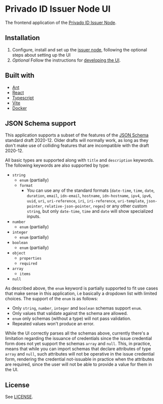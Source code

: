 # Privado ID Issuer Node UI

The frontend application of the [Privado ID Issuer Node](../README.md).

## Installation

1. Configure, install and set up the [issuer node](../README.md#installation), following the optional steps about setting up the UI
2. _Optional_ Follow the instructions for [developing the UI](../README.md#development-ui).

## Built with

- [Ant](https://ant.design)
- [React](https://reactjs.org)
- [Typescript](https://www.typescriptlang.org)
- [Vite](https://vitejs.dev)
- [Docker](https://docs.docker.com/get-started/)

## JSON Schema support

This application supports a subset of the features of the [JSON Schema](https://json-schema.org/) standard draft 2020-12. Older drafts will normally work, as long as they don't make use of colliding features that are incompatible with the draft 2020-12.

All basic types are supported along with `title` and `description` keywords. The following keywords are also supported by type:

- `string`
  - `enum` (partially)
  - `format`
    - You can use any of the standard formats (`date-time`, `time`, `date`, `duration`, `email`, `idn-email`, `hostname`, `idn-hostname`, `ipv4`, `ipv6`, `uuid`, `uri`, `uri-reference`, `iri`, `iri-reference`, `uri-template`, `json-pointer`, `relative-json-pointer`, `regex`) or any other custom `string`, but only `date-time`, `time` and `date` will show specialized inputs.
- `number`
  - `enum` (partially)
- `integer`
  - `enum` (partially)
- `boolean`
  - `enum` (partially)
- `object`
  - `properties`
  - `required`
- `array`
  - `items`
- `null`

As described above, the `enum` keyword is partially supported to fit use cases that make sense in this application, i.e basically a dropdown list with limited choices. The support of the `enum` is as follows:

- Only `string`, `number`, `integer` and `boolean` schemas support `enum`.
- Only values that validate against the schema are allowed.
- `enum` only schemas (without a type) will not pass validation.
- Repeated values won't produce an error.

While the UI correctly parses all the schemas above, currently there's a limitation regarding the issuance of credentials since the issue credential form does not yet support the schemas `array` and `null`. This, in practice, means that while you can import schemas that declare attributes of type `array` and `null`, such attributes will not be operative in the issue credential form, rendering the credential not-issuable in practice when the attributes are required, since the user will not be able to provide a value for them in the UI.

## License

See [LICENSE](../LICENSE.md).
